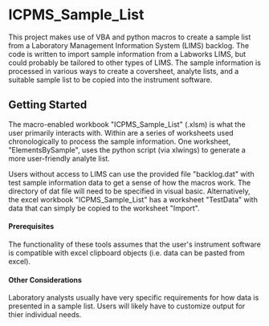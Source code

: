 # ICPMS_Sample_List
This project makes use of VBA and python macros to create a sample list from a Laboratory Management Information System (LIMS) backlog.  The code is written to import sample information from a Labworks LIMS, but could probably be tailored to other types of LIMS.  The sample information is processed in various ways to create a coversheet, analyte lists, and a suitable sample list to be copied into the instrument software.

## Getting Started
The macro-enabled workbook "ICPMS_Sample_List" (.xlsm) is what the user primarily interacts with.  Within are a series of worksheets used chronologically to process the sample information.  One worksheet, "ElementsBySample", uses the python script (via xlwings) to generate a more user-friendly analyte list.

Users without access to LIMS can use the provided file "backlog.dat" with test sample information data to get a sense of how the macros work.  The directory of dat file will need to be specified in visual basic.  Alternatively, the excel workbook "ICPMS_Sample_List" has a worksheet "TestData" with data that can simply be copied to the worksheet "Import".

#### Prerequisites

The functionality of these tools assumes that the user's instrument software is compatible with excel clipboard objects (i.e. data can be pasted from excel).

#### Other Considerations

Laboratory analysts usually have very specific requirements for how data is presented in a sample list.  Users will likely have to customize output for thier individual needs.
